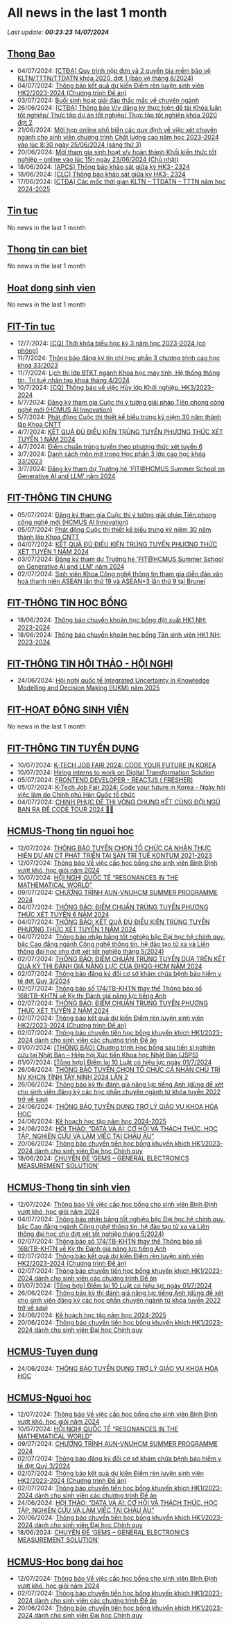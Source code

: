 # All news in the last 1 month 
_Last update: **00:23:23 14/07/2024**_
## [Thong Bao](https://www.ctda.hcmus.edu.vn/vi/thong-bao/)
* 04/07/2024: [[CTĐA] Quy trình nộp đơn và 2 quyển bìa mềm bảo vệ KLTN/TTTN/TTDATN khóa 2020, đợt 1 (bảo vệ tháng 8/2024)](https://www.ctda.hcmus.edu.vn/vi/2024/07/ctda-quy-trinh-nop-don-va-2-quyen-bia-mem-bao-ve-kltn-tttn-ttdatn-khoa-2020-dot-1-bao-ve-thang-8-2024/)
* 04/07/2024: [Thông báo kết quả dự kiến Điểm rèn luyện sinh viên HK2/2023-2024 (Chương trình Đề án)](https://www.ctda.hcmus.edu.vn/vi/2024/07/thong-bao-ket-qua-du-kien-diem-ren-luyen-sinh-vien-hk2-2023-2024-chuong-trinh-de-an/)
* 03/07/2024: [Buổi sinh hoạt giải đáp thắc mắc về chuyên ngành](https://www.ctda.hcmus.edu.vn/vi/2024/07/buoi-sinh-hoat-giai-dap-thac-mac-ve-chuyen-nganh/)
* 26/06/2024: [[CTĐA] Thông báo V/v đăng ký thực hiện đề tài Khóa luận tốt nghiệp/ Thực tập dự án tốt nghiệp/ Thực tập tốt nghiệp khóa 2020 đợt 2](https://www.ctda.hcmus.edu.vn/vi/2024/06/ctda-thong-bao-v-v-dang-ky-thuc-hien-de-tai-khoa-luan-tot-nghiep-thuc-tap-du-an-tot-nghiep-thuc-tap-tot-nghiep-khoa-2020-dot-2/)
* 21/06/2024: [Mời họp online phổ biến các quy định về việc xét chuyên ngành cho sinh viên chương trình Chất lượng cao năm học 2023-2024 vào lúc 8:30 ngày 25/06/2024 (sáng thứ 3)](https://www.ctda.hcmus.edu.vn/vi/2024/06/moi-hop-online-pho-bien-cac-quy-dinh-ve-viec-xet-chuyen-nganh-cho-sinh-vien-chuong-trinh-chat-luong-cao-nam-hoc-2023-2024-vao-luc-830-ngay-25-06-2024-sang-thu-3/)
* 20/06/2024: [Mời tham gia sinh hoạt v/v hoàn thành Khối kiến thức tốt nghiệp – online vào lúc 15h ngày 23/06/2024 (Chủ nhật)](https://www.ctda.hcmus.edu.vn/vi/2024/06/moi-tham-gia-sinh-hoat-v-v-hoan-thanh-khoi-kien-thuc-tot-nghiep-online-vao-luc-15h-ngay-23-06-2024-chu-nhat/)
* 18/06/2024: [[APCS] Thông báo khảo sát giữa kỳ HK3- 2324](https://www.ctda.hcmus.edu.vn/vi/2024/06/apcs-thong-bao-khao-sat-giua-ky-hk3-2324-2/)
* 18/06/2024: [[CLC] Thông báo khảo sát giữa kỳ HK3- 2324](https://www.ctda.hcmus.edu.vn/vi/2024/06/apcs-thong-bao-khao-sat-giua-ky-hk3-2324/)
* 17/06/2024: [[CTĐA] Các mốc thời gian KLTN – TTDATN – TTTN năm học 2024-2025](https://www.ctda.hcmus.edu.vn/vi/2024/06/ctda-cac-moc-thoi-gian-kltn-ttdatn-tttn-nam-hoc-2024-2025/)
## [Tin tuc](https://www.ctda.hcmus.edu.vn/vi/tin-tuc/)
No news in the last 1 month
## [Thong tin can biet](https://www.ctda.hcmus.edu.vn/vi/goc-sinh-vien/thong-tin-can-biet/)
No news in the last 1 month
## [Hoat dong sinh vien](https://www.ctda.hcmus.edu.vn/vi/goc-sinh-vien/hoat-dong-sinh-vien/)
No news in the last 1 month
## [FIT-Tin tuc](https://www.fit.hcmus.edu.vn/vn/Default.aspx?tabid=36)
* 12/7/2024: [[CQ] Thời khóa biểu học kỳ 3 năm học 2023-2024 (có phòng)](https://www.fit.hcmus.edu.vn/vn/Default.aspx?tabid=292&newsid=16285)
* 11/7/2024: [Thông báo đăng ký tín chỉ học phần 3 chương trình cao học khoá 33/2023](https://www.fit.hcmus.edu.vn/vn/Default.aspx?tabid=292&newsid=16284)
* 11/7/2024: [Lịch thi lớp BTKT ngành Khoa học máy tính, Hệ thống thông tin, Trí tuệ nhân tạo khoá tháng 4/2024](https://www.fit.hcmus.edu.vn/vn/Default.aspx?tabid=292&newsid=16283)
* 10/7/2024: [[CQ] Thông báo về việc Hủy lớp Khởi nghiệp, HK3/2023-2024](https://www.fit.hcmus.edu.vn/vn/Default.aspx?tabid=292&newsid=16281)
* 5/7/2024: [Đăng ký tham gia Cuộc thi ý tưởng giải pháp Tiên phong công nghệ mới (HCMUS AI Innovation)](https://www.fit.hcmus.edu.vn/vn/Default.aspx?tabid=292&newsid=16276)
* 5/7/2024: [Phát động Cuộc thi thiết kế biểu trưng kỷ niệm 30 năm thành lập Khoa CNTT](https://www.fit.hcmus.edu.vn/vn/Default.aspx?tabid=292&newsid=16275)
* 4/7/2024: [KẾT QUẢ ĐỦ ĐIỀU KIỆN TRÚNG TUYỂN PHƯƠNG THỨC XÉT TUYỂN 1 NĂM 2024](https://www.fit.hcmus.edu.vn/vn/Default.aspx?tabid=292&newsid=16273)
* 4/7/2024: [Điểm chuẩn trúng tuyển theo phương thức xét tuyển 6](https://www.fit.hcmus.edu.vn/vn/Default.aspx?tabid=292&newsid=16272)
* 3/7/2024: [Danh sách môn mở trong Học phần 3 lớp cao học khóa 33/2023](https://www.fit.hcmus.edu.vn/vn/Default.aspx?tabid=292&newsid=16270)
* 3/7/2024: [Đăng ký tham dự Trường hè 'FIT@HCMUS Summer School on Generative AI and LLM' năm 2024](https://www.fit.hcmus.edu.vn/vn/Default.aspx?tabid=292&newsid=16269)
## [FIT-THÔNG TIN CHUNG](https://www.fit.hcmus.edu.vn/vn/Default.aspx?tabid=53)
* 05/07/2024: [Đăng ký tham gia Cuộc thi ý tưởng giải pháp Tiên phong công nghệ mới (HCMUS AI Innovation)](https://www.fit.hcmus.edu.vn/vn/Default.aspx?tabid=292&newsid=16276)
* 05/07/2024: [Phát động Cuộc thi thiết kế biểu trưng kỷ niệm 30 năm thành lập Khoa CNTT](https://www.fit.hcmus.edu.vn/vn/Default.aspx?tabid=292&newsid=16275)
* 04/07/2024: [KẾT QUẢ ĐỦ ĐIỀU KIỆN TRÚNG TUYỂN PHƯƠNG THỨC XÉT TUYỂN 1 NĂM 2024](https://www.fit.hcmus.edu.vn/vn/Default.aspx?tabid=292&newsid=16273)
* 03/07/2024: [Đăng ký tham dự Trường hè 'FIT@HCMUS Summer School on Generative AI and LLM' năm 2024](https://www.fit.hcmus.edu.vn/vn/Default.aspx?tabid=292&newsid=16269)
* 02/07/2024: [Sinh viên Khoa Công nghệ thông tin tham gia diễn đàn văn hoá thanh niên ASEAN lần thứ 19 và ASEAN+3 lần thứ 9 tại Brunei](https://www.fit.hcmus.edu.vn/vn/Default.aspx?tabid=292&newsid=16266)
## [FIT-THÔNG TIN HỌC BỔNG](https://www.fit.hcmus.edu.vn/vn/Default.aspx?tabid=53)
* 18/06/2024: [Thông báo chuyển khoản học bổng đột xuất HK1 NH: 2023-2024](https://www.fit.hcmus.edu.vn/vn/Default.aspx?tabid=292&newsid=16251)
* 18/06/2024: [Thông báo chuyển khoản học bổng Tân sinh viên HK1 NH: 2023-2024](https://www.fit.hcmus.edu.vn/vn/Default.aspx?tabid=292&newsid=16249)
## [FIT-THÔNG TIN HỘI THẢO - HỘI NGHỊ](https://www.fit.hcmus.edu.vn/vn/Default.aspx?tabid=53)
* 24/06/2024: [Hội nghị quốc tế Integrated Uncertainty in Knowledge Modelling and Decision Making (IUKM) năm 2025](https://www.fit.hcmus.edu.vn/vn/Default.aspx?tabid=292&newsid=16258)
## [FIT-HOẠT ĐỘNG SINH VIÊN](https://www.fit.hcmus.edu.vn/vn/Default.aspx?tabid=53)
No news in the last 1 month
## [FIT-THÔNG TIN TUYỂN DỤNG](https://www.fit.hcmus.edu.vn/vn/Default.aspx?tabid=53)
* 10/07/2024: [K-TECH JOB FAIR 2024: CODE YOUR FUTURE IN KOREA](https://www.fit.hcmus.edu.vn/vn/Default.aspx?tabid=292&newsid=16280)
* 10/07/2024: [Hiring interns to work on Digital Transformation Solution](https://www.fit.hcmus.edu.vn/vn/Default.aspx?tabid=292&newsid=16279)
* 05/07/2024: [FRONTEND DEVELOPER - REACTJS ( FRESHER)](https://www.fit.hcmus.edu.vn/vn/Default.aspx?tabid=292&newsid=16277)
* 05/07/2024: [K-Tech Job Fair 2024: Code your future in Korea - Ngày hội việc làm do Chính phủ Hàn Quốc tổ chức](https://www.fit.hcmus.edu.vn/vn/Default.aspx?tabid=292&newsid=16274)
* 04/07/2024: [CHINH PHỤC ĐỀ THI VÒNG CHUNG KẾT CÙNG ĐỘI NGŨ BAN RA ĐỀ CODE TOUR 2024 👨‍💻](https://www.fit.hcmus.edu.vn/vn/Default.aspx?tabid=292&newsid=16271)
## [HCMUS-Thong tin nguoi hoc](https://hcmus.edu.vn/thong-tin-danh-cho-nguoi-hoc/)
* 12/07/2024: [THÔNG BÁO TUYỂN CHỌN TỔ CHỨC CÁ NHÂN THỰC HIỆN DỰ ÁN CT PHÁT TRIỂN TÀI SẢN TRÍ TUỆ KONTUM 2021-2023](https://hcmus.edu.vn/thong-bao-tuyen-chon-to-chuc-ca-nhan-thuc-hien-du-an-ct-phat-trien-tai-san-tri-tue-kontum-2021-2023/)
* 12/07/2024: [Thông báo Về việc cấp học bổng cho sinh viên Bình Định vượt khó, học giỏi năm 2024](https://hcmus.edu.vn/thong-bao-ve-viec-cap-hoc-bong-cho-sinh-vien-binh-dinh-vuot-kho-hoc-gioi-nam-2024/)
* 10/07/2024: [HỘI NGHỊ QUỐC TẾ “RESONANCES IN THE MATHEMATICAL WORLD”](https://hcmus.edu.vn/hoi-nghi-quoc-te-resonances-in-the-mathematical-world/)
* 09/07/2024: [CHƯƠNG TRÌNH AUN-VNUHCM SUMMER PROGRAMME 2024](https://hcmus.edu.vn/chuong-trinh-aun-vnuhcm-summer-programme-2024/)
* 04/07/2024: [THÔNG BÁO: ĐIỂM CHUẨN TRÚNG TUYỂN PHƯƠNG THỨC XÉT TUYỂN 6 NĂM 2024](https://hcmus.edu.vn/thong-bao-diem-chuan-trung-tuyen-phuong-thuc-xet-tuyen-6-nam-2024/)
* 04/07/2024: [THÔNG BÁO: KẾT QUẢ ĐỦ ĐIỀU KIỆN TRÚNG TUYỂN PHƯƠNG THỨC XÉT TUYỂN 1 NĂM 2024](https://hcmus.edu.vn/thong-bao-ket-qua-du-dieu-kien-trung-tuyen-phuong-thuc-xet-tuyen-1-nam-2024/)
* 04/07/2024: [Thông báo nhận bằng tốt nghiệp bậc Đại học hệ chính quy, bậc Cao đẳng ngành Công nghệ thông tin, hệ đào tạo từ xa và Liên thông đại học cho đợt xét tốt nghiệp tháng 5/2024)](https://hcmus.edu.vn/thong-bao-nhan-bang-tot-nghiep-bac-dai-hoc-he-chinh-quy-bac-cao-dang-nganh-cong-nghe-thong-tin-he-dao-tao-tu-xa-va-lien-thong-dai-hoc-cho-dot-xet-tot-nghiep-thang-5-2024/)
* 02/07/2024: [THÔNG BÁO: ĐIỂM CHUẨN TRÚNG TUYỂN DỰA TRÊN KẾT QUẢ KỲ THI ĐÁNH GIÁ NĂNG LỰC CỦA ĐHQG-HCM NĂM 2024](https://hcmus.edu.vn/diem-chuan-trung-tuyen-dua-tren-ket-qua-ky-thi-danh-gia-nang-luc-cua-dhqg-hcm-nam-2024/)
* 02/07/2024: [Thông báo đăng ký đổi cơ sở khám chữa bệnh bảo hiểm y tế đợt Quý 3/2024](https://hcmus.edu.vn/thong-bao-dang-ky-doi-co-so-kham-chua-benh-bao-hiem-y-te-dot-quy-3-2024/)
* 02/07/2024: [Thông báo số 174/TB-KHTN thay thế Thông báo số 168/TB-KHTN về Kỳ thi Đánh giá năng lực tiếng Anh](https://hcmus.edu.vn/thong-bao-so-174-tb-khtn-v-v-thay-the-thong-bao-so-168-tb-khtn-ve-ky-thi-danh-gia-nang-luc-tieng-anh/)
* 02/07/2024: [THÔNG BÁO: ĐIỂM CHUẨN TRÚNG TUYỂN PHƯƠNG THỨC XÉT TUYỂN 2 NĂM 2024](https://hcmus.edu.vn/thong-bao-diem-chuan-trung-tuyen-phuong-thuc-xet-tuyen-2-nam-2024/)
* 02/07/2024: [Thông báo kết quả dự kiến Điểm rèn luyện sinh viên HK2/2023-2024 (Chương trình Đề án)](https://hcmus.edu.vn/thong-bao-ket-qua-du-kien-diem-ren-luyen-sinh-vien-hk2-2023-2024-chuong-trinh-de-an/)
* 02/07/2024: [Thông báo chuyển tiền học bổng khuyến khích HK1/2023-2024 dành cho sinh viên các chương trình Đề án](https://hcmus.edu.vn/thong-bao-chuyen-tien-hoc-bong-khuyen-khich-hk1-2023-2024-danh-cho-sinh-vien-cac-chuong-trinh-de-an/)
* 01/07/2024: [[THÔNG BÁO] Chương trình Học bổng sau tiến sĩ nghiên cứu tại Nhật Bản – Hiệp hội Xúc tiến Khoa học Nhật Bản (JSPS)](https://hcmus.edu.vn/thong-bao-chuong-trinh-hoc-bong-sau-tien-si-nghien-cuu-tai-nhat-ban-hiep-hoi-xuc-tien-khoa-hoc-nhat-ban-jsps/)
* 01/07/2024: [[Tổng hợp] Điểm lại 10 Luật có hiệu lực ngày 01/7/2024](https://hcmus.edu.vn/tong-hop-diem-lai-10-luat-co-hieu-luc-ngay-01-7-2024/)
* 26/06/2024: [THÔNG BÁO TUYỂN CHỌN TỔ CHỨC CÁ NHÂN CHỦ TRÌ NV KHCN TỈNH TÂY NINH 2024 LẦN 2](https://hcmus.edu.vn/thong-bao-tuyen-chon-to-chuc-ca-nhan-chu-tri-nv-khcn-tinh-tay-ninh-2024-lan-2/)
* 26/06/2024: [Thông báo kỳ thi đánh giá năng lực tiếng Anh (dùng để xét cho sinh viên đăng ký các học phần chuyên ngành từ khóa tuyển 2022 trở về sau)](https://hcmus.edu.vn/thong-bao-ky-thi-danh-gia-nang-luc-tieng-anh-dung-de-xet-cho-sinh-vien-dang-ky-cac-hoc-phan-chuyen-nganh-tu-khoa-tuyen-2022-tro-ve-sau/)
* 24/06/2024: [THÔNG BÁO TUYỂN DỤNG TRỢ LÝ GIÁO VỤ KHOA HÓA HỌC](https://hcmus.edu.vn/thong-bao-tuyen-dung-tro-ly-giao-vu-khoa-hoa-hoc/)
* 24/06/2024: [Kế hoạch học tập năm học 2024-2025](https://hcmus.edu.vn/ke-hoahjc-hoc-tap-nam-hoc-2024-2025/)
* 24/06/2024: [HỘI THẢO: “DATA VÀ AI: CƠ HỘI VÀ THÁCH THỨC. HỌC TẬP, NGHIÊN CỨU VÀ LÀM VIỆC TẠI CHÂU ÂU”](https://hcmus.edu.vn/hoi-thao-data-ai-co-hoi-thach-thuc-hoc-tap-nghien-cuu-va-lam-viec-tai-chau-au/)
* 20/06/2024: [Thông báo chuyển tiền học bổng khuyến khích HK1/2023-2024 dành cho sinh viên Đại học Chính quy](https://hcmus.edu.vn/thong-bao-chuyen-tien-hoc-bong-khuyen-khich-hk1-2023-2024-danh-cho-sinh-vien-dai-hoc-chinh-quy/)
* 18/06/2024: [CHUYÊN ĐỀ ‘GEMS – GENERAL ELECTRONICS MEASUREMENT SOLUTION’](https://hcmus.edu.vn/chuyen-de-gems-general-electronics-measurement-solution/)
## [HCMUS-Thong tin sinh vien](https://hcmus.edu.vn/category/dao-tao/dai-hoc/thong-tin-danh-cho-sinh-vien/)
* 12/07/2024: [Thông báo Về việc cấp học bổng cho sinh viên Bình Định vượt khó, học giỏi năm 2024](https://hcmus.edu.vn/thong-bao-ve-viec-cap-hoc-bong-cho-sinh-vien-binh-dinh-vuot-kho-hoc-gioi-nam-2024/)
* 04/07/2024: [Thông báo nhận bằng tốt nghiệp bậc Đại học hệ chính quy, bậc Cao đẳng ngành Công nghệ thông tin, hệ đào tạo từ xa và Liên thông đại học cho đợt xét tốt nghiệp tháng 5/2024)](https://hcmus.edu.vn/thong-bao-nhan-bang-tot-nghiep-bac-dai-hoc-he-chinh-quy-bac-cao-dang-nganh-cong-nghe-thong-tin-he-dao-tao-tu-xa-va-lien-thong-dai-hoc-cho-dot-xet-tot-nghiep-thang-5-2024/)
* 02/07/2024: [Thông báo số 174/TB-KHTN thay thế Thông báo số 168/TB-KHTN về Kỳ thi Đánh giá năng lực tiếng Anh](https://hcmus.edu.vn/thong-bao-so-174-tb-khtn-v-v-thay-the-thong-bao-so-168-tb-khtn-ve-ky-thi-danh-gia-nang-luc-tieng-anh/)
* 02/07/2024: [Thông báo kết quả dự kiến Điểm rèn luyện sinh viên HK2/2023-2024 (Chương trình Đề án)](https://hcmus.edu.vn/thong-bao-ket-qua-du-kien-diem-ren-luyen-sinh-vien-hk2-2023-2024-chuong-trinh-de-an/)
* 02/07/2024: [Thông báo chuyển tiền học bổng khuyến khích HK1/2023-2024 dành cho sinh viên các chương trình Đề án](https://hcmus.edu.vn/thong-bao-chuyen-tien-hoc-bong-khuyen-khich-hk1-2023-2024-danh-cho-sinh-vien-cac-chuong-trinh-de-an/)
* 01/07/2024: [[Tổng hợp] Điểm lại 10 Luật có hiệu lực ngày 01/7/2024](https://hcmus.edu.vn/tong-hop-diem-lai-10-luat-co-hieu-luc-ngay-01-7-2024/)
* 26/06/2024: [Thông báo kỳ thi đánh giá năng lực tiếng Anh (dùng để xét cho sinh viên đăng ký các học phần chuyên ngành từ khóa tuyển 2022 trở về sau)](https://hcmus.edu.vn/thong-bao-ky-thi-danh-gia-nang-luc-tieng-anh-dung-de-xet-cho-sinh-vien-dang-ky-cac-hoc-phan-chuyen-nganh-tu-khoa-tuyen-2022-tro-ve-sau/)
* 24/06/2024: [Kế hoạch học tập năm học 2024-2025](https://hcmus.edu.vn/ke-hoahjc-hoc-tap-nam-hoc-2024-2025/)
* 20/06/2024: [Thông báo chuyển tiền học bổng khuyến khích HK1/2023-2024 dành cho sinh viên Đại học Chính quy](https://hcmus.edu.vn/thong-bao-chuyen-tien-hoc-bong-khuyen-khich-hk1-2023-2024-danh-cho-sinh-vien-dai-hoc-chinh-quy/)
## [HCMUS-Tuyen dung](https://hcmus.edu.vn/category/tuyen-dung-viec-lam/)
* 24/06/2024: [THÔNG BÁO TUYỂN DỤNG TRỢ LÝ GIÁO VỤ KHOA HÓA HỌC](https://hcmus.edu.vn/thong-bao-tuyen-dung-tro-ly-giao-vu-khoa-hoa-hoc/)
## [HCMUS-Nguoi hoc](https://hcmus.edu.vn/category/nguoi-hoc/)
* 12/07/2024: [Thông báo Về việc cấp học bổng cho sinh viên Bình Định vượt khó, học giỏi năm 2024](https://hcmus.edu.vn/thong-bao-ve-viec-cap-hoc-bong-cho-sinh-vien-binh-dinh-vuot-kho-hoc-gioi-nam-2024/)
* 10/07/2024: [HỘI NGHỊ QUỐC TẾ “RESONANCES IN THE MATHEMATICAL WORLD”](https://hcmus.edu.vn/hoi-nghi-quoc-te-resonances-in-the-mathematical-world/)
* 09/07/2024: [CHƯƠNG TRÌNH AUN-VNUHCM SUMMER PROGRAMME 2024](https://hcmus.edu.vn/chuong-trinh-aun-vnuhcm-summer-programme-2024/)
* 02/07/2024: [Thông báo đăng ký đổi cơ sở khám chữa bệnh bảo hiểm y tế đợt Quý 3/2024](https://hcmus.edu.vn/thong-bao-dang-ky-doi-co-so-kham-chua-benh-bao-hiem-y-te-dot-quy-3-2024/)
* 02/07/2024: [Thông báo kết quả dự kiến Điểm rèn luyện sinh viên HK2/2023-2024 (Chương trình Đề án)](https://hcmus.edu.vn/thong-bao-ket-qua-du-kien-diem-ren-luyen-sinh-vien-hk2-2023-2024-chuong-trinh-de-an/)
* 02/07/2024: [Thông báo chuyển tiền học bổng khuyến khích HK1/2023-2024 dành cho sinh viên các chương trình Đề án](https://hcmus.edu.vn/thong-bao-chuyen-tien-hoc-bong-khuyen-khich-hk1-2023-2024-danh-cho-sinh-vien-cac-chuong-trinh-de-an/)
* 24/06/2024: [HỘI THẢO: “DATA VÀ AI: CƠ HỘI VÀ THÁCH THỨC. HỌC TẬP, NGHIÊN CỨU VÀ LÀM VIỆC TẠI CHÂU ÂU”](https://hcmus.edu.vn/hoi-thao-data-ai-co-hoi-thach-thuc-hoc-tap-nghien-cuu-va-lam-viec-tai-chau-au/)
* 20/06/2024: [Thông báo chuyển tiền học bổng khuyến khích HK1/2023-2024 dành cho sinh viên Đại học Chính quy](https://hcmus.edu.vn/thong-bao-chuyen-tien-hoc-bong-khuyen-khich-hk1-2023-2024-danh-cho-sinh-vien-dai-hoc-chinh-quy/)
* 18/06/2024: [CHUYÊN ĐỀ ‘GEMS – GENERAL ELECTRONICS MEASUREMENT SOLUTION’](https://hcmus.edu.vn/chuyen-de-gems-general-electronics-measurement-solution/)
## [HCMUS-Hoc bong dai hoc](https://hcmus.edu.vn/category/dao-tao/dai-hoc/hoc-bong-dai-hoc/)
* 12/07/2024: [Thông báo Về việc cấp học bổng cho sinh viên Bình Định vượt khó, học giỏi năm 2024](https://hcmus.edu.vn/thong-bao-ve-viec-cap-hoc-bong-cho-sinh-vien-binh-dinh-vuot-kho-hoc-gioi-nam-2024/)
* 02/07/2024: [Thông báo chuyển tiền học bổng khuyến khích HK1/2023-2024 dành cho sinh viên các chương trình Đề án](https://hcmus.edu.vn/thong-bao-chuyen-tien-hoc-bong-khuyen-khich-hk1-2023-2024-danh-cho-sinh-vien-cac-chuong-trinh-de-an/)
* 20/06/2024: [Thông báo chuyển tiền học bổng khuyến khích HK1/2023-2024 dành cho sinh viên Đại học Chính quy](https://hcmus.edu.vn/thong-bao-chuyen-tien-hoc-bong-khuyen-khich-hk1-2023-2024-danh-cho-sinh-vien-dai-hoc-chinh-quy/)
